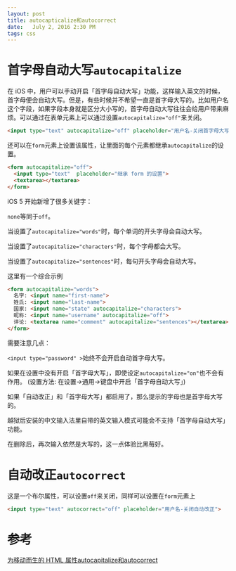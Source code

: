 ```yaml
---
layout: post
title: autocapticalize和autocorrect
date:   July 2, 2016 2:30 PM
tags: css
---
```


# 首字母自动大写`autocapitalize`

在 iOS 中，用户可以手动开启「首字母自动大写」功能，这样输入英文的时候，首字母便会自动大写。但是，有些时候并不希望一直是首字母大写的。比如用户名这个字段，如果字段本身就是区分大小写的，首字母自动大写往往会给用户带来麻烦。可以通过在表单元素上可以通过设置`autocapitalize="off"`来关闭。

```html
<input type="text" autocapitalize="off" placeholder="用户名-关闭首字母大写">
```

还可以在`form`元素上设置该属性，让里面的每个元素都继承`autocapitalize`的设置。

```html
<form autocapitalize="off">
  <input type="text"  placeholder="继承 form 的设置">
  <textarea></textarea>
</form>
```

iOS 5 开始新增了很多关键字：

`none`等同于`off`。

当设置了`autocapitalize="words"`时，每个单词的开头字母会自动大写。

当设置了`autocapitalize="characters"`时，每个字母都会大写。

当设置了`autocapitalize="sentences"`时，每句开头字母会自动大写。

这里有一个综合示例

```html
<form autocapitalize="words">
  名字: <input name="first-name">
  姓氏: <input name="last-name">
  国家: <input name="state" autocapitalize="characters">
  昵称: <input name="username" autocapitalize="off">
  评论: <textarea name="comment" autocapitalize="sentences"></textarea>
</form>
```

需要注意几点：

`<input type="password" >`始终不会开启自动首字母大写。

如果在设置中没有开启「首字母大写」，即使设定`autocapitalize="on"`也不会有作用。 (设置方法: 在设置→通用→键盘中开启「首字母自动大写」)

如果「自动改正」和「首字母大写」都启用了，那么提示的字母也是首字母大写的。

越狱后安装的中文输入法里自带的英文输入模式可能会不支持「首字母自动大写」功能。

在删除后，再次输入依然是大写的，这一点体验比黑莓好。

# 自动改正`autocorrect`

这是一个布尔属性，可以设置`off`来关闭，同样可以设置在`form`元素上

```html
<input type="text" autocorrect="off" placeholder="用户名-关闭自动改正">
```

# 参考

[为移动而生的 HTML 属性autocapitalize和autocorrect](http://www.oicqzone.com/pc/2015033021322.html)